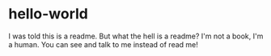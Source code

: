 # hello-world
I was told this is a readme. But what the hell is a readme? I'm not a book, I'm a human. You can see and talk to me instead of read me!

